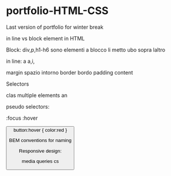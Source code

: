 # portfolio-HTML-CSS
Last version of portfolio for winter break


in line vs block element in HTML

Block: div,p,h1-h6
sono elementi a blocco li metto ubo sopra laltro

in line:
a a,i,


margin spazio intorno
border bordo
padding
content

Selectors

clas multiple elements an


pseudo selectors:

:focus :hover

<button>
button:hover {
    color:red
}



BEM conventions for naming


Responsive design:


media queries cs


